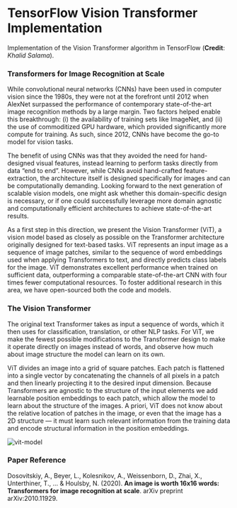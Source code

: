 # TensorFlow Vision Transformer Implementation
Implementation of the Vision Transformer algorithm in TensorFlow (**Credit**: *Khalid Salama*).

### Transformers for Image Recognition at Scale

While convolutional neural networks (CNNs) have been used in computer vision since the 1980s, they were not at the forefront until 2012 when AlexNet surpassed the performance of contemporary state-of-the-art image recognition methods by a large margin. Two factors helped enable this breakthrough: (i) the availability of training sets like ImageNet, and (ii) the use of commoditized GPU hardware, which provided significantly more compute for training. As such, since 2012, CNNs have become the go-to model for vision tasks.

The benefit of using CNNs was that they avoided the need for hand-designed visual features, instead learning to perform tasks directly from data “end to end”. However, while CNNs avoid hand-crafted feature-extraction, the architecture itself is designed specifically for images and can be computationally demanding. Looking forward to the next generation of scalable vision models, one might ask whether this domain-specific design is necessary, or if one could successfully leverage more domain agnostic and computationally efficient architectures to achieve state-of-the-art results.

As a first step in this direction, we present the Vision Transformer (ViT), a vision model based as closely as possible on the Transformer architecture originally designed for text-based tasks. ViT represents an input image as a sequence of image patches, similar to the sequence of word embeddings used when applying Transformers to text, and directly predicts class labels for the image. ViT demonstrates excellent performance when trained on sufficient data, outperforming a comparable state-of-the-art CNN with four times fewer computational resources. To foster additional research in this area, we have open-sourced both the code and models.

### The Vision Transformer

The original text Transformer takes as input a sequence of words, which it then uses for classification, translation, or other NLP tasks. For ViT, we make the fewest possible modifications to the Transformer design to make it operate directly on images instead of words, and observe how much about image structure the model can learn on its own.

ViT divides an image into a grid of square patches. Each patch is flattened into a single vector by concatenating the channels of all pixels in a patch and then linearly projecting it to the desired input dimension. Because Transformers are agnostic to the structure of the input elements we add learnable position embeddings to each patch, which allow the model to learn about the structure of the images. A priori, ViT does not know about the relative location of patches in the image, or even that the image has a 2D structure — it must learn such relevant information from the training data and encode structural information in the position embeddings.

![vit-model](https://user-images.githubusercontent.com/58775072/152365769-dbfeedc6-1a99-49be-9e6b-44f52e972c6a.gif)

### Paper Reference

Dosovitskiy, A., Beyer, L., Kolesnikov, A., Weissenborn, D., Zhai, X., Unterthiner, T., ... & Houlsby, N. (2020). **An image is worth 16x16 words: Transformers for image recognition at scale**. arXiv preprint arXiv:2010.11929.
